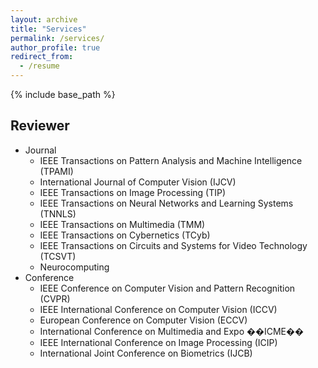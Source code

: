 ```yaml
---
layout: archive
title: "Services"
permalink: /services/
author_profile: true
redirect_from:
  - /resume
---
```


{% include base_path %}

## Reviewer
- Journal
    + IEEE Transactions on Pattern Analysis and Machine Intelligence (TPAMI)
    + International Journal of Computer Vision (IJCV)
    + IEEE Transactions on Image Processing (TIP)
    + IEEE Transactions on Neural Networks and Learning Systems (TNNLS)
    + IEEE Transactions on Multimedia (TMM)
    + IEEE Transactions on Cybernetics (TCyb)
    + IEEE Transactions on Circuits and Systems for Video Technology (TCSVT)
    + Neurocomputing
- Conference
    + IEEE Conference on Computer Vision and Pattern Recognition (CVPR)
    + IEEE International Conference on Computer Vision (ICCV)
    + European Conference on Computer Vision (ECCV)
    + International Conference on Multimedia and Expo ��ICME��
    + IEEE International Conference on Image Processing (ICIP)
    + International Joint Conference on Biometrics (IJCB)
